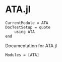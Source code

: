 # ATA.jl

```@meta
CurrentModule = ATA
DocTestSetup = quote
    using ATA
end
```

Documentation for ATA.jl

```@autodocs
Modules = [ATA]
```

